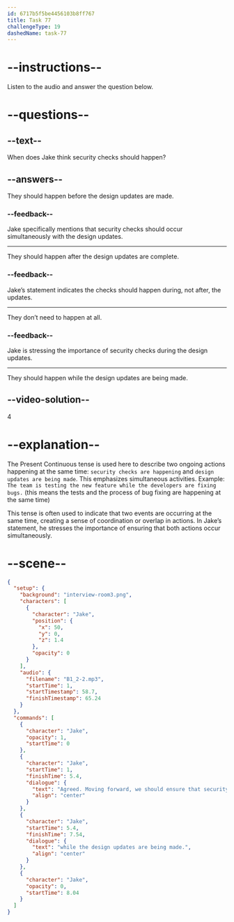 ```yaml
---
id: 6717b5f5be4456103b8ff767
title: Task 77
challengeType: 19
dashedName: task-77
---
```


<!-- (Audio) Jake: Agreed. Moving forward, we should ensure that security checks are happening while the design updates are being made. -->

# --instructions--

Listen to the audio and answer the question below.

# --questions--

## --text--

When does Jake think security checks should happen?

## --answers--

They should happen before the design updates are made.

### --feedback--

Jake specifically mentions that security checks should occur simultaneously with the design updates.

---

They should happen after the design updates are complete.

### --feedback--

Jake’s statement indicates the checks should happen during, not after, the updates.

---

They don’t need to happen at all.

### --feedback--

Jake is stressing the importance of security checks during the design updates.

---

They should happen while the design updates are being made.

## --video-solution--

4

# --explanation--

The Present Continuous tense is used here to describe two ongoing actions happening at the same time: `security checks are happening` and `design updates are being made`. This emphasizes simultaneous activities. Example: `The team is testing the new feature while the developers are fixing bugs.` (this means the tests and the process of bug fixing are happening at the same time) 

This tense is often used to indicate that two events are occurring at the same time, creating a sense of coordination or overlap in actions. In Jake’s statement, he stresses the importance of ensuring that both actions occur simultaneously.

# --scene--

```json
{
  "setup": {
    "background": "interview-room3.png",
    "characters": [
      {
        "character": "Jake",
        "position": {
          "x": 50,
          "y": 0,
          "z": 1.4
        },
        "opacity": 0
      }
    ],
    "audio": {
      "filename": "B1_2-2.mp3",
      "startTime": 1,
      "startTimestamp": 58.7,
      "finishTimestamp": 65.24
    }
  },
  "commands": [
    {
      "character": "Jake",
      "opacity": 1,
      "startTime": 0
    },
    {
      "character": "Jake",
      "startTime": 1,
      "finishTime": 5.4,
      "dialogue": {
        "text": "Agreed. Moving forward, we should ensure that security checks are happening",
        "align": "center"
      }
    },
    {
      "character": "Jake",
      "startTime": 5.4,
      "finishTime": 7.54,
      "dialogue": {
        "text": "while the design updates are being made.",
        "align": "center"
      }
    },
    {
      "character": "Jake",
      "opacity": 0,
      "startTime": 8.04
    }
  ]
}
```
